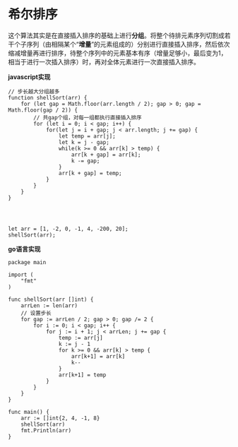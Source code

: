 # 希尔排序

这个算法其实是在直接插入排序的基础上进行**分组**。将整个待排元素序列切割成若干个子序列（由相隔某个“**增量**”的元素组成的）分别进行直接插入排序，然后依次缩减增量再进行排序，待整个序列中的元素基本有序（增量足够小，最后变为1，相当于进行一次插入排序）时，再对全体元素进行一次直接插入排序。

**javascript实现**

```
// 步长越大分组越多
function shellSort(arr) {
    for (let gap = Math.floor(arr.length / 2); gap > 0; gap = Math.floor(gap / 2)) {
        // 共gap个组，对每一组都执行直接插入排序
        for (let i = 0; i < gap; i++) {
            for(let j = i + gap; j < arr.length; j += gap) {
                let temp = arr[j];
                let k = j - gap;
                while(k >= 0 && arr[k] > temp) {
                    arr[k + gap] = arr[k];
                    k -= gap;
                }
                arr[k + gap] = temp;
            }
        }
    }
}




let arr = [1, -2, 0, -1, 4, -200, 20];
shellSort(arr);
```

**go语言实现**

```
package main

import (
	"fmt"
)

func shellSort(arr []int) {
	arrLen := len(arr)
	// 设置步长
	for gap := arrLen / 2; gap > 0; gap /= 2 {
		for i := 0; i < gap; i++ {
			for j := i + 1; j < arrLen; j += gap {
				temp := arr[j]
				k := j - 1
				for k >= 0 && arr[k] > temp {
					arr[k+1] = arr[k]
					k--
				}
				arr[k+1] = temp
			}
		}
	}
}

func main() {
	arr := []int{2, 4, -1, 8}
	shellSort(arr)
	fmt.Println(arr)
}
```




